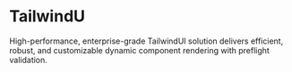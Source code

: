 # TailwindU
High-performance, enterprise-grade TailwindUI solution delivers efficient, robust, and customizable dynamic component rendering with preflight validation.

